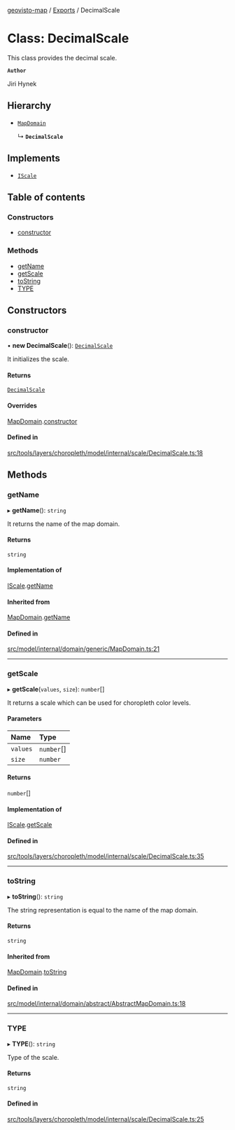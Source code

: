 [geovisto-map](../README.md) / [Exports](../modules.md) / DecimalScale

# Class: DecimalScale

This class provides the decimal scale.

**`Author`**

Jiri Hynek

## Hierarchy

- [`MapDomain`](MapDomain.md)

  ↳ **`DecimalScale`**

## Implements

- [`IScale`](../interfaces/IScale.md)

## Table of contents

### Constructors

- [constructor](DecimalScale.md#constructor)

### Methods

- [getName](DecimalScale.md#getname)
- [getScale](DecimalScale.md#getscale)
- [toString](DecimalScale.md#tostring)
- [TYPE](DecimalScale.md#type)

## Constructors

### constructor

• **new DecimalScale**(): [`DecimalScale`](DecimalScale.md)

It initializes the scale.

#### Returns

[`DecimalScale`](DecimalScale.md)

#### Overrides

[MapDomain](MapDomain.md).[constructor](MapDomain.md#constructor)

#### Defined in

[src/tools/layers/choropleth/model/internal/scale/DecimalScale.ts:18](https://github.com/geovisto/geovisto-map/blob/e22d774889dbc28cc1ec62933ecf6bab6690f172/src/tools/layers/choropleth/model/internal/scale/DecimalScale.ts#L18)

## Methods

### getName

▸ **getName**(): `string`

It returns the name of the map domain.

#### Returns

`string`

#### Implementation of

[IScale](../interfaces/IScale.md).[getName](../interfaces/IScale.md#getname)

#### Inherited from

[MapDomain](MapDomain.md).[getName](MapDomain.md#getname)

#### Defined in

[src/model/internal/domain/generic/MapDomain.ts:21](https://github.com/geovisto/geovisto-map/blob/e22d774889dbc28cc1ec62933ecf6bab6690f172/src/model/internal/domain/generic/MapDomain.ts#L21)

___

### getScale

▸ **getScale**(`values`, `size`): `number`[]

It returns a scale which can be used for choropleth color levels.

#### Parameters

| Name | Type |
| :------ | :------ |
| `values` | `number`[] |
| `size` | `number` |

#### Returns

`number`[]

#### Implementation of

[IScale](../interfaces/IScale.md).[getScale](../interfaces/IScale.md#getscale)

#### Defined in

[src/tools/layers/choropleth/model/internal/scale/DecimalScale.ts:35](https://github.com/geovisto/geovisto-map/blob/e22d774889dbc28cc1ec62933ecf6bab6690f172/src/tools/layers/choropleth/model/internal/scale/DecimalScale.ts#L35)

___

### toString

▸ **toString**(): `string`

The string representation is equal to the name of the map domain.

#### Returns

`string`

#### Inherited from

[MapDomain](MapDomain.md).[toString](MapDomain.md#tostring)

#### Defined in

[src/model/internal/domain/abstract/AbstractMapDomain.ts:18](https://github.com/geovisto/geovisto-map/blob/e22d774889dbc28cc1ec62933ecf6bab6690f172/src/model/internal/domain/abstract/AbstractMapDomain.ts#L18)

___

### TYPE

▸ **TYPE**(): `string`

Type of the scale.

#### Returns

`string`

#### Defined in

[src/tools/layers/choropleth/model/internal/scale/DecimalScale.ts:25](https://github.com/geovisto/geovisto-map/blob/e22d774889dbc28cc1ec62933ecf6bab6690f172/src/tools/layers/choropleth/model/internal/scale/DecimalScale.ts#L25)
